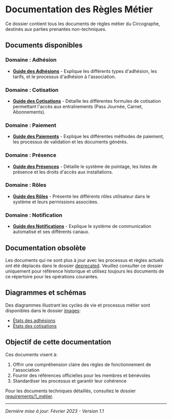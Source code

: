 # Documentation des Règles Métier

Ce dossier contient tous les documents de règles métier du Circographe, destinés aux parties prenantes non-techniques.

## Documents disponibles

### Domaine : Adhésion

- [**Guide des Adhésions**](adhesion.md) - Explique les différents types d'adhésion, les tarifs, et le processus d'adhésion à l'association.

### Domaine : Cotisation

- [**Guide des Cotisations**](cotisation.md) - Détaille les différentes formules de cotisation permettant l'accès aux entraînements (Pass Journée, Carnet, Abonnements).

### Domaine : Paiement

- [**Guide des Paiements**](paiement.md) - Explique les différentes méthodes de paiement, les processus de validation et les documents générés.

### Domaine : Présence

- [**Guide des Présences**](presence.md) - Détaille le système de pointage, les listes de présence et les droits d'accès aux installations.

### Domaine : Rôles

- [**Guide des Rôles**](roles.md) - Présente les différents rôles utilisateur dans le système et leurs permissions associées.

### Domaine : Notification

- [**Guide des Notifications**](notification.md) - Explique le système de communication automatisé et ses différents canaux.

## Documentation obsolète

Les documents qui ne sont plus à jour avec les processus et règles actuels ont été déplacés dans le dossier [deprecated](deprecated/). Veuillez consulter ce dossier uniquement pour référence historique et utilisez toujours les documents de ce répertoire pour les opérations courantes.

## Diagrammes et schémas

Des diagrammes illustrant les cycles de vie et processus métier sont disponibles dans le dossier [images](../images):

- [États des adhésions](../images/adhesion_states.md)
- [États des cotisations](../images/cotisation_states.md)

## Objectif de cette documentation

Ces documents visent à:
1. Offrir une compréhension claire des règles de fonctionnement de l'association
2. Fournir des références officielles pour les membres et bénévoles
3. Standardiser les processus et garantir leur cohérence

Pour les documents techniques détaillés, consultez le dossier [requirements/1_métier](../..../../requirements/1_métier/).

---

*Dernière mise à jour: Février 2023 - Version 1.1* 